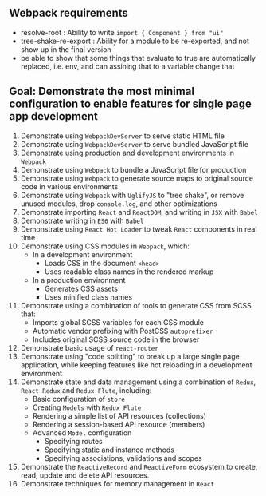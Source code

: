 ## Webpack requirements

- resolve-root : Ability to write `import { Component } from "ui"`
- tree-shake-re-export : Ability for a module to be re-exported, and not show up in the final version
- be able to show that some things that evaluate to true are automatically replaced, i.e. env, and can assining that to a variable change that

## Goal: Demonstrate the most minimal configuration to enable features for single page app development

1. Demonstrate using `WebpackDevServer` to serve static HTML file
1. Demonstrate using `WebpackDevServer` to serve bundled JavaScript file
1. Demonstrate using production and development environments in `Webpack`
1. Demonstrate using `Webpack` to bundle a JavaScript file for production
1. Demonstrate using `Webpack` to generate source maps to original source code in various environments
1. Demonstrate using `Webpack` with `UglifyJS` to "tree shake", or remove unused modules, drop `console.log`, and other optimizations
1. Demonstrate importing `React` and `ReactDOM`, and writing in `JSX` with `Babel`
1. Demonstrate writing in `ES6` with `Babel`
1. Demonstrate using `React Hot Loader` to tweak `React` components in real time
1. Demonstrate using CSS modules in `Webpack`, which:
   - In a development environment
     - Loads CSS in the document `<head>`
     - Uses readable class names in the rendered markup
   - In a production environment
     - Generates CSS assets
     - Uses minified class names
1. Demonstrate using a combination of tools to generate CSS from SCSS that:
   - Imports global SCSS variables for each CSS module
   - Automatic vendor prefixing with PostCSS `autoprefixer`
   - Includes original SCSS source code in the browser
1. Demonstrate basic usage of `react-router`
1. Demonstrate using "code splitting" to break up a large single page application, while keeping features like hot reloading in a development environment
1. Demonstrate state and data management using a combination of `Redux`, `React Redux` and `Redux Flute`, including:
   - Basic configuration of `store`
   - Creating `Models` with `Redux Flute`
   - Rendering a simple list of API resources (collections)
   - Rendering a session-based API resource (members)
   - Advanced `Model` configuration
     - Specifying routes
     - Specifying static and instance methods
     - Specifying associations, validations and scopes
1. Demonstrate the `ReactiveRecord` and `ReactiveForm` ecosystem to create, read, update and delete API resources.
1. Demonstrate techniques for memory management in `React`
